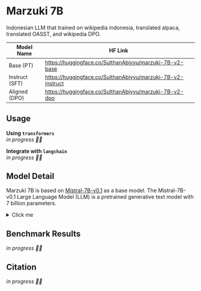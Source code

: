 # Marzuki 7B

Indonesian LLM that trained on wikipedia indonesia, translated alpaca, translated OASST, and wikipedia DPO.

| Model Name     | HF Link                                                     |
| -------------- | ----------------------------------------------------------- |
| Base (PT)      | https://huggingface.co/SulthanAbiyyu/marzuki-7B-v2-base     |
| Instruct (SFT) | https://huggingface.co/SulthanAbiyyu/marzuki-7B-v2-instruct |
| Aligned (DPO)  | https://huggingface.co/SulthanAbiyyu/marzuki-7B-v2-dpo      |

## Usage

**Using `transformers`** \
_in progress 👨‍🍳_

**Integrate with `langchain`**\
_in progress 👨‍🍳_

## Model Detail

Marzuki 7B is based on [Mistral-7B-v0.1](https://huggingface.co/mistralai/Mistral-7B-v0.1) as a base model. The Mistral-7B-v0.1 Large Language Model (LLM) is a pretrained generative text model with 7 billion parameters.

<details>
  <summary>Click me</summary>

**Hyperparameters**

| Hyperparameter                | Value                                                     |
| ----------------------------- | --------------------------------------------------------- |
| `lora_target`                 | `gate_proj,down_proj,up_proj,q_proj,v_proj,k_proj,o_proj` |
| `per_device_train_batch_size` | `4`                                                       |
| `gradient_checkpointing`      | `True`                                                    |
| `flash_attn`                  | `True`                                                    |
| `fast_tokenizer`              | `True`                                                    |
| `gradient_accumulation_steps` | `4`                                                       |
| `lr_scheduler_type`           | `cosine`                                                  |
| `learning_rate`               | `5e-5`                                                    |
| `num_train_epochs`            | `3.0`                                                     |

**Learning curve**

![training loss on pretraining stage](./img/training_loss_pt.png)
![training loss on fine tuning stage](./img/training_loss_ft.png)
![training loss on DPO stage](./img/training_loss_dpo.png)

</details>

## Benchmark Results
_in progress 👨‍🍳_

## Citation
_in progress 👨‍🍳_